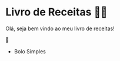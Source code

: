 # Livro de Receitas :woman_cook:

Olá, seja bem vindo ao meu livro de receitas!

:hibiscus:

- Bolo Simples

  
